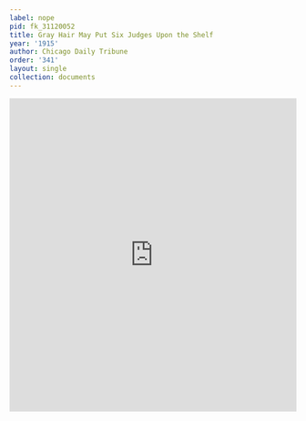 ```yaml
---
label: nope
pid: fk_31120052
title: Gray Hair May Put Six Judges Upon the Shelf
year: '1915'
author: Chicago Daily Tribune
order: '341'
layout: single
collection: documents
---
```

<iframe src="https://northwestern.app.box.com/embed/s/w7fj42aqgcyexy3d4xo0vfkmwvas3ncj?sortColumn=date&view=list" width="100%" height="550" frameborder="0" allowfullscreen webkitallowfullscreen msallowfullscreen></iframe>
